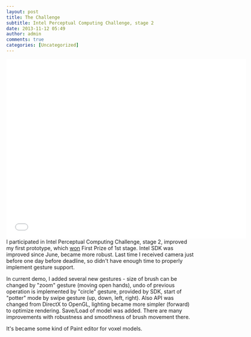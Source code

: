 ```yaml
---
layout: post
title: The Challenge
subtitle: Intel Perceptual Computing Challenge, stage 2
date: 2013-11-12 05:49
author: admin
comments: true
categories: [Uncategorized]
---
```

<div class="videoWrapper"><iframe src="//www.youtube.com/embed/EzSByIMRiJk?rel=0&amp;wmode=opaque" height="480" width="640" frameborder="0"></iframe></div>
I participated in Intel Perceptual Computing Challenge, stage 2, improved my first prototype, which <a href="http://glow3d.com/blog/2013/03/28/first-prize-winner-of-intel-perceptual-computing-challenge/">won</a> First Prize of 1st stage. Intel SDK was improved since June, became more robust. Last time I received camera just before one day before deadline, so didn't have enough time to properly implement gesture support.

In current demo, I added several new gestures - size of brush can be changed by "zoom" gesture (moving open hands), undo of previous operation is implemented by "circle" gesture, provided by SDK, start of "potter" mode by swipe gesture (up, down, left, right). Also API was changed from DirectX to OpenGL, lighting became more simpler (forward) to optimize rendering. Save/Load of model was added. There are many improvements with robustness and smoothness of brush movement there.

It's became some kind of Paint editor for voxel models.

&nbsp;

